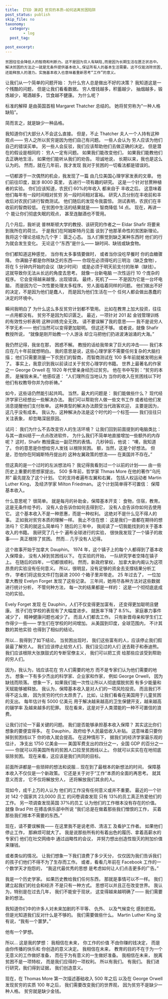 ```yaml
---
title: 【TED 演讲】贫穷的本质—如何逃离贫困陷阱
post_status: publish
skip_file: no
taxonomy:
  category:
        - log
  post_tag:

post_excerpt: 
---
```

`贫困往往会降低人的智商和判断力。这不是因为穷人有缺陷,而是因为长期生活在匮乏状态中。解决贫困的方法之一就是无条件提供基本收入,保证所有人的基本生活需要。这不仅能消除贫困,还能释放人的潜力。实施基本收入也意味着重新思考“工作”的意义。`

让我们从一个简单的问题开始： 为什么穷人总是做出不好的决策？ 我知道这是一个残酷的问题， 但是让我们看看数据。 穷人借钱越多，积蓄越少， 抽烟越多，锻炼越少，喝酒越多， 饮食越不健康。 为什么呢？

标准的解释 是由英国首相 Margaret Thatcher 总结的。 她将贫穷称为“一种人格缺陷”。

简而言之，就是缺少一种品格。

我知道你们大部分人不会这么直接。 但是，不止 Thatcher 夫人一个人持有这种观点—— 穷人之所以贫穷是因为他们自己有问题。 一些人会认为 穷人应该为他们自己的错误买单。 另一些人会反驳，我们应该帮助他们去做正确的决定。 但是潜在的假设是相同的： 穷人一定有问题。 如果我们能改变他们， 如果我们能教他们去正确地生活， 如果他们能听从我们的劝告。 坦诚地说， 长期以来，我也是这么认为的。 然而，就在几年前，我才发现 我对于贫困的一切看法都是错误的。

一切都源于一次偶然的机会，我发现了一篇 由几位美国心理学家发表的文章。 他们前往印度，跋涉 8000 英里， 去进行一项有趣的研究。 这是一个针对甘蔗种植者的实验。 你们应该知道，农民们 60%的年收入 都来自于 丰收之后。 这意味着他们每年有一段时间相对贫穷 另一段时间相对富裕。 研究人员分别在丰收前和丰收后对农民们进行智商测试。 他们随后的发现令我震惊。 测试表明，农民们在丰收前的智商较低。 在贫困中生活的结果就是—— 智商降低 14 点。 现在，再讲一个 能让你们彻底失眠的观点， 甚至连酗酒也不管用。

几个月后，我听说 普林斯顿大学的教授、该研究的作者之一 Eldar Shafir 将要来到我所在的荷兰。 于是我们在阿姆斯特丹见面 谈到了他那革命性的贫困新理论。 我将这个理论总结为几个字： 匮乏心态。 当人们察觉到缺乏某种东西时 他们的行为就会发生变化。 无论这个“东西”是什么—— 缺时间、缺钱或缺食物。

你们都知道这种感觉， 当你有太多事情要做时， 或者当你没吃早餐时 你的血糖骤降。 你满脑子都是你所缺乏的东西—— 你现在必须得吃的三明治（缺乏食物）， 将在 5 分钟内开始的会议（缺少时间） 或是必须于明天前支付的账单（缺钱）。 这就导致你无法从长远的角度去思考。 就像一台新电脑 一次性运行 10 个庞杂的程序。 它会变得越来越慢，出现错误。 最终，死机了—— 不是因为它是一台坏电脑， 而是因为它一次性要处理太多程序。 穷人面临着同样的问题。 他们做出不好的决定，不是因为他们是蠢人， 而是因为他们生活在一个 任何人都会做出愚蠢的决定的环境中。

瞬间我明白了 为什么这么多反贫穷计划都不管用。 比如在教育上加大投资，往往一点用都没有。 贫穷不是因为知识匮乏。 最近，一项针对 201 起 金钱管理训练的有效性分析表明 这种训练完全无效。 请不要误解了我的意思—— 我不是说穷人不学无术—— 他们当然可以变得更加聪明。 但这还不够。 或者说，就像 Shafir 教授所说， “就像是刚开始教一个人游泳 却立马把他们扔进波涛汹涌的大海。”

我仍然记得，我坐在那， 困惑不解。 教授的话给我带来了巨大的冲击—— 我们本应在几十年前就想明白。 我的意思是说，这些心理学家不需要任何复杂的大脑扫描； 他们只需要测量一下农民们的智商， 而智商测试在 100 多年前就被发明出来了。 事实上，我意识到我以前读过关于贫穷心理学的书籍。 世界上最著名的作家之一 George Orwell 在 1920 年代曾亲身经历过贫穷。 他在书中写到：“贫穷的本质， 是摧毁未来。” 他感叹道： “人们理所应当地认为 当你的收入在贫困线以下时 他们有权教导你并为你祈祷。”

如今，这些话仍然能引起共鸣。 当然，最大的问题是： 我们能做些什么？ 现代经济学家已经想出一些解决办法。 我们可以帮助穷人做一些文书工作 或者给他们发消息提醒他们支付账单。 这种类型的解决办法颇受当代政客欢迎， 主要是因为， 这几乎没有成本。 我认为，这种解决办法是这个时代的一个标签—— 我们往往只关注表象， 却忽略深层原因。

试问： 我们为什么不去改变穷人的生活环境？ 让我们回到前面提到的电脑类比： 与其一直纠结于一点点改进软件， 为什么我们不简单地直接增加一些额外的内存呢？ 这时，Shafir 教授露出一副茫然的表情。 几秒钟后，他说： “噢，我知道了。 你的意思是你想给穷人发钱 以根除贫困。 额，当然，这是个好想法。 但是，恐怕你在阿姆斯特丹提出的 这种左翼政策的想法—— 在美国并不存在。”

但这真的是一个过时的左派想法吗？ 我记得我看到过一个以前的计划—— 由一些历史上重要的思想家提出。 500 多年前，哲学家 Thmas More 在他的著作“乌托邦” 最先提及了这个计划。 它的支持者遍布左翼和右翼， 包括人权运动者 Martin Luther King， 及经济学家 Milton Friedman。 这个计划简单得不可置信： 保障基本收入。

什么意思呢？ 很简单。 就是每月的补助金，保障基本开支： 食物，住宿，教育。 这是无条件给予的， 没有人会告诉你如何去得到它， 没有人会告诉你如何去使用它。 这个基本收入不是一种恩惠，而是一种权利。 这绝对不是什么见不得人的事。 正如我对贫穷本质的理解一样。 我止不住在想： 这是我们一直都在期待的想法吗？ 它真的就这么简单吗？ 随后的三年中， 我阅读了一切我能找到的关于基本收入的书籍。 我研究了几十个 遍布全球进行的实验， 很快我发现了一个镇子的故事—— 真正根除了贫困。 然而… 几乎没有人记得。

这个故事开始于加拿大 Dauphin。 1974 年，这个镇子上的每个人都得到了基本收入保障金， 没有人掉到贫困线以下。 在实验的开始， 一队研究学者空降在镇子上。 在随后的四年，一切都很顺利。 然而，新政府掌权， 加拿大新内阁认为这项昂贵的实验没有任何意义。 所以，很明显，没有足够的资金去支撑结果分析工作， 学者们将这些文件打包装进 2000 个箱子里并带走。 25 年过去了， 一位加拿大教授 Evelyn Forget 发现了这些记录。 三年间，她用尽各种方法对这些数据进行统计分析， 不管何种方法， 每一次的结果都是一样的： 这是一个彻彻底底成功的实验。

Evely Forget 发现 在 Dauphin，人们不仅变得更加富有， 还变得更加聪明且健康。 孩子们在学校的表现有了大幅度进步。 就医率下降了 8.5%。 家庭暴力事件减少了， 精神健康问题也减少了。 而且人们都去工作。 只有新晋母亲和学生们工作得少一些—— 学生们在学校的时间增加。 从美国到印度，全球范围内， 不计其数的其他实验 也得到了相似的结论。

所以… 我得到了如下结论。 当贫困出现时， 我们这些富有的人，应该停止我们假装最了解穷人。 我们应该停止给穷人们、我们没见过的人们 送去鞋子和泰迪熊。 我们应该根除大张旗鼓式的专断官僚主义， 我们可以把工资 给那些应该受到帮助的穷人们。

因为，我认为，钱应该花在 穷人们需要的地方 而不是专家们认为他们需要的地方。 想象一下有多少杰出的科学家、企业家和作家， 例如 George Orwell， 因为缺钱而陨落。 想象一下，如果我们能一次性让所以人彻底摆脱贫困 有多少能量和天赋能够被释放。 我认为，保障基本收入是对人们的一项风险投资。 而且我们不得不这么做， 因为贫穷的代价太昂贵了。 比如，让我们看看在美国用于儿童贫困的支出。 每年估计有 5000 亿美元 用于解决越来越高的卫生保健开支，越来越高的辍学率 及越来越多的犯罪。 现在看来，这是对于人类潜能的一种不可置信的浪费。

让我们讨论一下最关键的问题。 我们是否能够承担基本收入保障？ 其实这比你们想象的要便宜得多。 在 Dauphin，政府给予人民最低收入补贴。 这意味着只要你掉到贫困线以下 你的收入就会提高。 在这种情形下， 据我们的经济学家最乐观的估计， 净支出 1750 亿美金—— 美国军费支出的四分之一，全国 GDP 的百分之一—— 你就可以将美国所有的贫困人口拉至贫困线以上。 你就可以实实在在地彻底驱除贫困。 现在来看，这应该是我们共同的目标。

前面所讲都是一些琐碎的想法和说服… 现在到了最根本的新想法的时间， 保障基本收入不仅仅是一个新政策。 它还是关于对于“工作”本质的全面的再思考。 就其意义而言， 它不仅将解放穷人， 还将解放我们其余的人。

现如今，成千上万的人认为 他们的工作没有任何意义或并不重要。 最近的一个针对 142 个国家共 23,0000 员工 的问卷调查发现 只有 13%的员工真正热爱他们的工作。 另一项调查发现英国 37%的员工 认为他们的工作根本没有存在的价值。 就像 Brad Pitt 在搏击俱乐部中所说 “我们总是在做着那些我们憎恨的工作， 买着那些我们根本不需要的东西。”

现在，请不要误解我—— 在这里我不是说老师、清洁工 及看护工作者。 如果他们停止工作， 那麻烦可就大了。 我是说那些所有的有着出色的履历、拿着高薪水的专家们 他们在社交网络中 通过战略性的会议， 并努力想出创造性毁灭的附加价值 来赚钱。

或者类似的情况。 让我们想象一下我们浪费了多少天分， 仅仅因为我们告诉我们的孩子们他们不得不为了生存而工作。 或者，看看几年前在 Facebook 工作的一个数学天才抱怨的， “我这代最优秀的思想 是考虑如何让人们点击更多的广告。”

我是一个历史学家。 如果历史教给我们任何东西， 那就是事情可以不一样。 我们建立起我们的社会和经济 不是只有一种方式。 思想可以并且正在改变世界。 我认为，特别是在过去几年， 我们不能安于现状， 这变得越来越明确了—— 我们需要新的想法。

我知道你们中的许多人对未来加剧的不平等、 仇外、 以及气候变化 感到悲观。 但是光知道我们反对什么是不够的。 我们需要做些什么。 Martin Luther King 没有说，“我有一个噩梦。”

他有一个梦想。

所以… 这是我的梦想： 我相信在未来， 你工作的价值 不由你赚的钱决定， 而是由你传播的快乐和 你创造的意义决定。 我相信在未来， 教育的目的不在于为一个无意义的工作做好准备， 而在于为有意义的一生做好准备。 我相信在未来， 脱离贫困不是一项特权， 而是我们应得的一项权利。 所以有我们。 有我们。 我们进行研究，我们得到证据， 我们创造意义。

现在，在 Thomas More 第一次描述基础收入 500 年之后 以及在 George Orwell 发现贫穷的实质 100 年之后， 我们需要改变我们的世界观， 因为贫穷不是缺少一种人格。 贫穷就是缺少金钱。